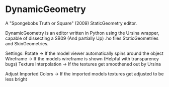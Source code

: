 # DynamicGeometry
A "Spongebobs Truth or Square" (2009) StaticGeometry editor.

DynamicGeometry is an editor written in Python using the Ursina wrapper, capable of dissecting a SB09 (And partially Up) .ho files StaticGeometries and SkinGeometries.


Settings:
Rotate -> If the model viewer automatically spins around the object
Wireframe -> If the models wireframe is shown (Helpful with transparency bugs)
Texture Interpolation -> If the textures get smoothened out by Ursina

Adjust Imported Colors -> If the imported models textures get adjusted to be less bright
